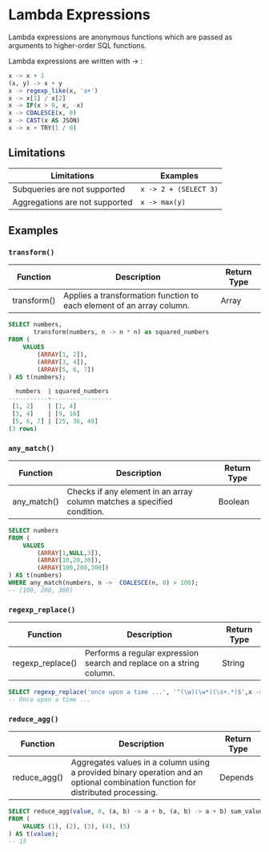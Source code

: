 # Lambda Expressions
Lambda expressions are anonymous functions which are passed as arguments to higher-order SQL functions.

Lambda expressions are written with -> :
``` sql
x -> x + 1
(x, y) -> x + y
x -> regexp_like(x, 'a+')
x -> x[1] / x[2]
x -> IF(x > 0, x, -x)
x -> COALESCE(x, 0)
x -> CAST(x AS JSON)
x -> x + TRY(1 / 0)
```
## Limitations

| Limitations                    | Examples                       |
|--------------------------------|--------------------------------|
| Subqueries are not supported   | `x -> 2 + (SELECT 3)`          |
| Aggregations are not supported | `x -> max(y)`                  |

## Examples

### **`transform()`**

| Function  | Description                                                                                         | Return Type |
|-----------|-----------------------------------------------------------------------------------------------------|-------------|
| transform() | Applies a transformation function to each element of an array column.                              | Array       |


```sql
SELECT numbers,
       transform(numbers, n -> n * n) as squared_numbers
FROM (
    VALUES
        (ARRAY[1, 2]),
        (ARRAY[3, 4]),
        (ARRAY[5, 6, 7])
) AS t(numbers);

  numbers  | squared_numbers
-----------+-----------------
 [1, 2]    | [1, 4]
 [3, 4]    | [9, 16]
 [5, 6, 7] | [25, 36, 49]
(3 rows)
```


### **`any_match()`**

| Function  | Description                                                                                         | Return Type |
|-----------|-----------------------------------------------------------------------------------------------------|-------------|
| any_match() | Checks if any element in an array column matches a specified condition.                             | Boolean     |


```sql 
SELECT numbers
FROM (
    VALUES
        (ARRAY[1,NULL,3]),
        (ARRAY[10,20,30]),
        (ARRAY[100,200,300])
) AS t(numbers)
WHERE any_match(numbers, n ->  COALESCE(n, 0) > 100);
-- [100, 200, 300]
```

### **`regexp_replace()`**


| Function        | Description                                                                                            | Return Type |
|-----------------|--------------------------------------------------------------------------------------------------------|-------------|
| regexp_replace() | Performs a regular expression search and replace on a string column.                                   | String      |

```sql
SELECT regexp_replace('once upon a time ...', '^(\w)(\w*)(\s+.*)$',x -> upper(x[1]) || x[2] || x[3]);
-- Once upon a time ...
```

### **`reduce_agg()`**

| Function  | Description                                                                                         | Return Type |
|-----------|-----------------------------------------------------------------------------------------------------|-------------|
| reduce_agg() | Aggregates values in a column using a provided binary operation and an optional combination function for distributed processing. | Depends     |

```sql
SELECT reduce_agg(value, 0, (a, b) -> a + b, (a, b) -> a + b) sum_values
FROM (
    VALUES (1), (2), (3), (4), (5)
) AS t(value);
-- 15
```